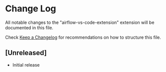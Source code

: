 # Change Log

All notable changes to the "airflow-vs-code-extension" extension will be documented in this file.

Check [Keep a Changelog](http://keepachangelog.com/) for recommendations on how to structure this file.

## [Unreleased]

- Initial release